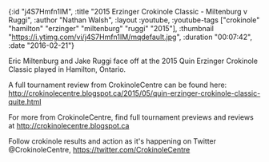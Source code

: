{:id "j4S7Hmfn1IM",
 :title "2015 Erzinger Crokinole Classic - Miltenburg v Ruggi",
 :author "Nathan Walsh",
 :layout :youtube,
 :youtube-tags ["crokinole" "hamilton" "erzinger" "miltenburg" "ruggi" "2015"],
 :thumbnail "https://i.ytimg.com/vi/j4S7Hmfn1IM/mqdefault.jpg",
 :duration "00:07:42",
 :date "2016-02-21"}

Eric Miltenburg and Jake Ruggi face off at the 2015 Quin Erzinger Crokinole Classic played in Hamilton, Ontario.

A full tournament review from CrokinoleCentre can be found here: http://crokinolecentre.blogspot.ca/2015/05/quin-erzinger-crokinole-classic-quite.html

For more from CrokinoleCentre, find full tournament previews and reviews at http://crokinolecentre.blogspot.ca

Follow crokinole results and action as it's happening on Twitter @CrokinoleCentre, https://twitter.com/CrokinoleCentre

